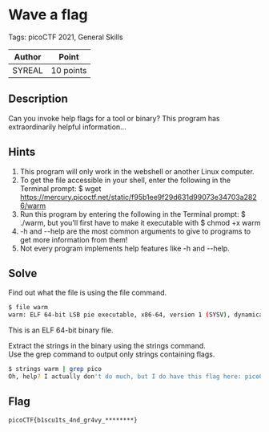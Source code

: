 # Wave a flag

Tags: picoCTF 2021, General Skills

| Author | Point    |
| ------ | -------- |
| SYREAL | 10 points |

## Description

Can you invoke help flags for a tool or binary? This program has extraordinarily helpful information...

## Hints

1. This program will only work in the webshell or another Linux computer.
2. To get the file accessible in your shell, enter the following in the Terminal prompt: $ wget https://mercury.picoctf.net/static/f95b1ee9f29d631d99073e34703a2826/warm
3. Run this program by entering the following in the Terminal prompt: $ ./warm, but you'll first have to make it executable with $ chmod +x warm
4. -h and --help are the most common arguments to give to programs to get more information from them!
5. Not every program implements help features like -h and --help.

## Solve

Find out what the file is using the file command.

```bash
$ file warm
warm: ELF 64-bit LSB pie executable, x86-64, version 1 (SYSV), dynamically linked, interpreter /lib64/ld-linux-x86-64.so.2, for GNU/Linux 3.2.0, BuildID[sha1]=01b148cdedfc38125cac0d87e0537466d47927b1, with debug_info, not stripped
```

This is an ELF 64-bit binary file.


Extract the strings in the binary using the strings command.  
Use the grep command to output only strings containing flags.

```bash
$ strings warm | grep pico
Oh, help? I actually don't do much, but I do have this flag here: picoCTF{b1scu1ts_4nd_gr4vy_********}
```

## Flag

```
picoCTF{b1scu1ts_4nd_gr4vy_********}
```